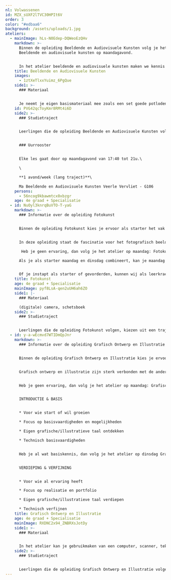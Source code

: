 ```yaml
---
nl: Volwassenen
id: MZX_sUXF2lTVC30HPIt6V
order: 3
color: "#edbaa6"
background: /assets/uploads/1.jpg
ateliers:
  - mainImage: hLs-N0Edep-DQWeoEzQHv
    markdown: >-
      Binnen de opleiding Beeldende en Audiovisuele Kunsten volg je het vak
      Beeldende en audiovisuele kunsten op maandagavond.


      In het atelier beeldende en audiovisuele kunsten maken we kennis met verschillende technieken en disciplines zoals tekenkunst, (analoge en digitale) fotografie, boekbinden, schilderkunst, zeefdruk, grafisch ontwerp, illustratie, collage, (animatie-)film, grafiekkunst enzovoort... Deze opleiding is ideaal als je wil starten in een beeldende opleiding maar kan je niet kiezen tussen de verschillende disciplines, of als je als beginner de beeldende kunsten verkennen. In het atelier ligt de nadruk op experiment, creatief denken en loslaten en plezier hebben in het creëren en uitproberen. Er is ruimte voor eigen onderzoek en verdieping in technieken en materialen.
    title: Beeldende en Audiovisuele Kunsten
    images:
      - 1ztXeTlxxYuimz_6PgQue
    side1: >-
      ### Materiaal


      Je neemt je eigen basismateriaal mee zoals een set goede potloden, een eigen schetsboek, enkele goede penselen, een kneedgom, oost-indische inkt, een vodje en een schort. Het materiaal voor bijzondere technieken zoals etsen, lino, zeefdruk... wordt voorzien door de academie.
    id: PVG42qcToyKmr8RMt4i6D
    side2: >-
      ### Studietraject


      Leerlingen die de opleiding Beeldende en Audiovisuele Kunsten volgen, volgen een traject van 1 avond/week (lang traject, 10 jaar).


      ### Uurrooster


      Elke les gaat door op maandagavond van 17:40 tot 21u.\

      \

      **1 avond/week (lang traject)**\

      Ma Beeldende en Audiovisuele Kunsten Veerle Vervliet - G106
    persons:
      - 56ncog9kbawmtcx0xbzgr
    age: 4e graad + Specialisatie
  - id: NuOyl3knrqBuVTO-T-yaG
    markdown: >-
      ### Informatie over de opleiding Fotokunst


      Binnen de opleiding Fotokunst kies je ervoor als starter het vak Fotokunst (starters) te volgen op maandag. Heb je meer ervaring, volg je het vak Fotokunst (verdieping) op dinsdag. Het is ook mogelijk om de twee avonden te combineren en op die manier sneller in de praktijk te brengen wat je leert. Ook kan je op donderdag les volgen, deze lesuren worden grotendeels gebundeld op andere dagen (bijvoorbeeld een lezing op woensdag, een atelierbezoek op zaterdag, een expobezoek op zondag...); de kalender hiervoor ontvang je in september.


      In deze opleiding staat de fascinatie voor het fotografisch beeld centraal. Fotografie is veelzijdig en alomtegenwoordig in onze huidige beeldcultuur. Al doende leer je de basis opname- en bewerkingstechnieken, zowel digitaal als analoog. We gaan de straat op om samen te fotograferen, werken in de studio met artificiële lichtbronnen en verkennen de digitale mogelijkheden van Photoshop. Tegelijk met de opdrachten en technieken breidt je je referentiekader uit. Via onderzoek, experiment en analyse ontdek je de fotografische beeldtaal. Zo word je stapsgewijs ondergedompeld in de rijkdom van het fotografische beeld. Ook kan je in de donkere kamer de magie beleven door er jouw foto’s te ontwikkelen. Het is niet verplicht om analoog te werken, die mogelijkheid wordt aangeboden. Je krijgt de kans om verschillende fotografische mogelijkheden, toepassingen en technieken te proeven. Je wordt individueel begeleid in het artistiek proces, van concept tot presentatie. Gaandeweg worden opdrachten opener en word je gestimuleerd om jouw verhaal uit te drukken via foto’s. Je wordt ondersteund in het ontwikkelen van een persoonlijke visie over het medium fotografie. Uitstappen worden veelal in het weekend georganiseerd, éénmaal per maand en richten zich op het verkennen en verdiepen van het (hedendaagse) veld. Ze geven je de mogelijkheid om de fotograaf achter het werk te leren kennen; om originele werken in een tentoonstelling context te ervaren en om daarover met elkaar in gesprek te gaan. Ze leren je het medium vanuit verschillende standpunten kennen. Ze verscherpen je blik. Het werkt inspirerend en tegelijk leer je reflecteren over het medium.

       Heb je geen ervaring, dan volg je het atelier op maandag: Fotokunst (starters). Hier start je vanaf het begin en leer je je camera gebruiken. Heb je al wat basiskennis, dan volg je het atelier op dinsdag: Fotokunst (verdieping). Hier wordt er verwacht dat je de basistechnieken al onder de knie hebt en je je graag persoonlijk wilt leren uitdrukken via fotografie.

      Als je als starter maandag en dinsdag combineert, kan je maandag als lesdag beschouwen en dinsdag als atelierdag. Als je als gevorderden maandag en dinsdag combineert, is maandag je atelierdag en dinsdag je lesdag. Atelierdag wil zeggen dat je (zelfstandig) aan de slag gaat in het atelier en van de infrastructuur en know-how van de begeleider gebruik kan maken. Tijdens lesdagen worden nieuwe opdrachten en technieken aangereikt, en worden je foto’s besproken.


      Of je instapt als starter of gevorderden, kunnen wij als leerkrachten mee beslissen en adviseren. Dit doen we aan de hand van de evaluatie op het einde van het schooljaar; een intakegesprek voor je start; of via voorgaande realisaties (bijvoorbeeld via je portfolio).
    title: Fotokunst
    age: 4e graad + Specialisatie
    mainImage: pyf8LsA-qen2uUH6ah6ZO
    side1: |-
      ### Materiaal

      (digitale) camera, schetsboek
    side2: >-
      ### Studietraject


      Leerlingen die de opleiding Fotokunst volgen, kiezen uit een traject van 1 avond/week (lang traject, 10 jaar), 2 avonden/week (middellang traject, 5 jaar) of 3 avonden/week (kort traject, 4 jaar). Opgelet, voor een overstap tussen deze twee trajecten contacteer je best het onthaal van de academie: info.academie@sintlukas.brussels.
  - id: y-a-wEcmvd7WTIDmQpJnr
    markdown: >-
      ### Informatie over de opleiding Grafisch Ontwerp en Illustratie


      Binnen de opleiding Grafisch Ontwerp en Illustratie kies je ervoor als starter het vak Grafisch Ontwerp en Illustratie (starters) te volgen op maandag. Heb je meer ervaring, volg je het vak Grafisch Ontwerp en Illustratie (verdieping) op dinsdag. Het is ook mogelijk om de twee avonden te combineren en op die manier sneller in de praktijk te brengen wat je leert.


      Grafisch ontwerp en illustratie zijn sterk verbonden met de andere kunsten. Ook hier worden kleur, lijn, vorm en andere beeldelementen bewust ingezet. Vaak werkt een ontwerper of illustrator naar opdracht. Dat is geen beperking maar een uitdaging om conceptueel te denken en een eigen beeldtaal te ontwikkelen. Typisch voor dit atelier is het gebruik van typografie en lettering, de aandacht voor lay-out en realisatie. Denk aan affiches, boeken, zines, huisstijlen, websites, ... In het atelier ligt de nadruk op experiment, creatief denken en een kritische houding in het ontwerpproces. We proberen immers ontwerpen te maken met een sterke connectie tussen inhoud en vorm, niet enkel mooie plaatjes. Digitale technieken en computervaardigheden zijn belangrijk, maar je gebruikt ze zoals je wil. Mixed media tussen analoge en digitale technieken is uniek aan dit atelier. Adobe Photoshop, Adobe Illustrator en Adobe InDesign komen aan bod.


      Heb je geen ervaring, dan volg je het atelier op maandag: Grafisch Ontwerp en Illustratie (starters) Hier word je begeleid bij je eerste stappen in het atelier of bij het ontdekken van jouw beeldtaal. Introductie tot de grote thema’s van grafisch ontwerp en illustratie staan op de agenda. Je krijgt tijd en ruimte om via oefeningen je basisvaardigheden te ontwikkelen. In opdrachten pas je toe wat je leerde, op een persoonlijke en creatieve manier.


      INTRODUCTIE & BASIS


      * Voor wie start of wil groeien

      * Focus op basisvaardigheden en mogelijkheden

      * Eigen grafische/illustratieve taal ontdekken

      * Technisch basisvaardigheden


      Heb je al wat basiskennis, dan volg je het atelier op dinsdag Grafisch Ontwerp en Illustratie (Verdieping): Je wordt begeleid bij het verdiepen van jouw beeldtaal en het verfijnen van bijhorende technieken. Je gaat steeds meer eigen concepten realiseren en bouwen aan je portfolio. Er staan ongeveer vier uitstappen op de agenda (overdag, mits lesverplaatsing). Ook een workshop met gastdocent biedt meer inzicht. Via grafische technieken als zeefdruk of risoprint realiseer je ook zelf een ontwerp.


      VERDIEPING & VERFIJNING


      * Voor wie al ervaring heeft

      * Focus op realisatie en portfolio

      * Eigen grafische/illustratieve taal verdiepen

      * Technisch verfijnen
    title: Grafisch Ontwerp en Illustratie
    age: 4e graad + Specialisatie
    mainImage: RXDNC2x94_ZNBRXsJotDy
    side1: >-
      ### Materiaal


      In het atelier kan je gebruikmaken van een computer, scanner, tekentablet en printer. Je mag uiteraard op je eigen tablet of laptop werken. Je kan als leerling van de academie voordelig een Adobe Creative Cloud abonnement aankopen voor 1 jaar. Er zijn een paar basis teken- en schildermaterialen aanwezig om uit te proberen. Dit kan je aanvullen met jouw eigen favoriete materialen. Tekenpapier, prints en uitstappen zijn niet inbegrepen in het inschrijvingsgeld.
    side2: >-
      ### Studietraject


      Leerlingen die de opleiding Grafisch Ontwerp en Illustratie volgen, kiezen uit een traject van 1 avond/week (lang traject, 10 jaar) of 2 avonden/week (middellang traject, 5 jaar). Leerlingen die 1 avond/week volgen, kiezen op basis van hun voorkennis voor een specifieke avond. Opgelet! Voor een overstap tussen deze twee trajecten contacteer je best het onthaal van de academie: info.academie@sintlukas.brussels.
---
```

